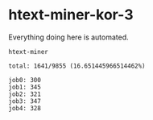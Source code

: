 # htext-miner-kor-3

Everything doing here is automated.

```
htext-miner

total: 1641/9855 (16.651445966514462%)

job0: 300
job1: 345
job2: 321
job3: 347
job4: 328
```